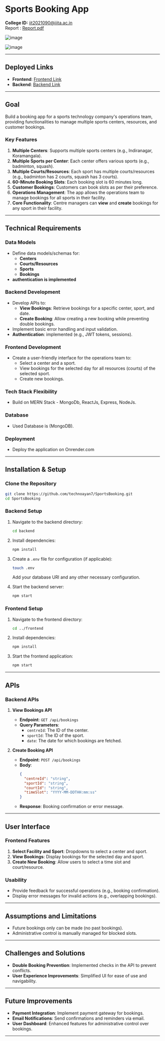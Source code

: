 
# **Sports Booking App**

**College ID:** iit2021090@iiita.ac.in
<br/>
Report : 
[Report.pdf](https://github.com/user-attachments/files/17400674/Report.pdf)


![image](https://github.com/user-attachments/assets/0636ad2e-531b-45bf-8deb-a0d2734ea101)


![image](https://github.com/user-attachments/assets/488577d5-6fa4-49ad-8a6f-cd8151ccadf2)

---

## **Deployed Links**

- **Frontend**: [Frontend Link](https://sportbookings.onrender.com)  
- **Backend**: [Backend Link](https://sportsbooking.onrender.com)

---

## **Goal**
Build a booking app for a sports technology company's operations team, providing functionalities to manage multiple sports centers, resources, and customer bookings.

### **Key Features**
1. **Multiple Centers**: Supports multiple sports centers (e.g., Indiranagar, Koramangala).
2. **Multiple Sports per Center**: Each center offers various sports (e.g., badminton, squash).
3. **Multiple Courts/Resources**: Each sport has multiple courts/resources (e.g., badminton has 2 courts, squash has 3 courts).
4. **60-Minute Booking Slots**: Each booking slot is 60 minutes long.
5. **Customer Bookings**: Customers can book slots as per their preference.
6. **Operations Management**: The app allows the operations team to manage bookings for all sports in their facility.
7. **Core Functionality**: Centre managers can **view** and **create** bookings for any sport in their facility.

---

## **Technical Requirements**

### **Data Models**
- Define data models/schemas for:
  - **Centers**
  - **Courts/Resources**
  - **Sports**
  - **Bookings**
- **authentication is implemented**

### **Backend Development**
- Develop APIs to:
  - **View Bookings**: Retrieve bookings for a specific center, sport, and date.
  - **Create Booking**: Allow creating a new booking while preventing double bookings.
- Implement basic error handling and input validation.
- **Authentication**: implemented (e.g., JWT tokens, sessions).

### **Frontend Development**
- Create a user-friendly interface for the operations team to:
  - Select a center and a sport.
  - View bookings for the selected day for all resources (courts) of the selected sport.
  - Create new bookings.

### **Tech Stack Flexibility**
- Build on MERN Stack - MongoDb, ReactJs, Express, NodeJs.

### **Database**
- Used Database  is (MongoDB).

### **Deployment**
- Deploy the application on Onrender.com

---

## **Installation & Setup**

### **Clone the Repository**
```bash
git clone https://github.com/technoayan7/SportsBooking.git
cd SportsBooking
```

### **Backend Setup**
1. Navigate to the backend directory:
   ```bash
   cd backend
   ```
2. Install dependencies:
   ```bash
   npm install
   ```
3. Create a `.env` file for configuration (if applicable):
   ```bash
   touch .env
   ```
   Add your database URI and any other necessary configuration.

4. Start the backend server:
   ```bash
   npm start
   ```

### **Frontend Setup**
1. Navigate to the frontend directory:
   ```bash
   cd ../frontend
   ```
2. Install dependencies:
   ```bash
   npm install
   ```
3. Start the frontend application:
   ```bash
   npm start
   ```

---

## **APIs**

### **Backend APIs**
1. **View Bookings API**
   - **Endpoint**: `GET /api/bookings`
   - **Query Parameters**:
     - `centreId`: The ID of the center.
     - `sportId`: The ID of the sport.
     - `date`: The date for which bookings are fetched.
  
2. **Create Booking API**
   - **Endpoint**: `POST /api/bookings`
   - **Body**: 
     ```json
     {
       "centreId": "string",
       "sportId": "string",
       "courtId": "string",
       "timeSlot": "YYYY-MM-DDTHH:mm:ss"
     }
     ```
   - **Response**: Booking confirmation or error message.

---

## **User Interface**

### **Frontend Features**
1. **Select Facility and Sport**: Dropdowns to select a center and sport.
2. **View Bookings**: Display bookings for the selected day and sport.
3. **Create New Booking**: Allow users to select a time slot and court/resource.

### **Usability**
- Provide feedback for successful operations (e.g., booking confirmation).
- Display error messages for invalid actions (e.g., overlapping bookings).

---

## **Assumptions and Limitations**
- Future bookings only can be made (no past bookings).
- Administrative control is manually managed for blocked slots.

---

## **Challenges and Solutions**
- **Double Booking Prevention**: Implemented checks in the API to prevent conflicts.
- **User Experience Improvements**: Simplified UI for ease of use and navigability.

---

## **Future Improvements**
- **Payment Integration**: Implement payment gateway for bookings.
- **Email Notifications**: Send confirmations and reminders via email.
- **User Dashboard**: Enhanced features for administrative control over bookings.

---

